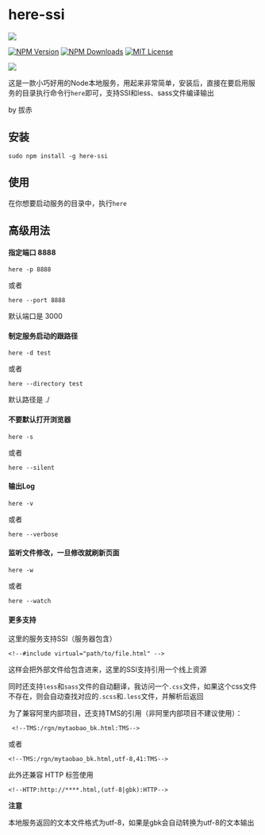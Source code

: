 # here-ssi

![](https://gw.alicdn.com/tps/TB1ffYbJXXXXXbNXFXXXXXXXXXX-1044-292.png_400x400.jpg)

[![NPM Version][npm-version-image]][npm-url]
[![NPM Downloads][npm-downloads-image]][npm-url]
[![MIT License][license-image]][license-url]

[![](https://nodei.co/npm/here-ssi.png)](https://npmjs.org/package/here-ssi)

这是一款小巧好用的Node本地服务，用起来非常简单，安装后，直接在要启用服务的目录执行命令行`here`即可，支持SSI和less、sass文件编译输出

by 拔赤

## 安装 

	sudo npm install -g here-ssi

## 使用

在你想要启动服务的目录中，执行`here`

## 高级用法

#### 指定端口 8888

	here -p 8888

或者

	here --port 8888

默认端口是 3000

#### 制定服务启动的跟路径

	here -d test

或者

	here --directory test

默认路径是 ./

#### 不要默认打开浏览器

	here -s

或者

	here --silent

#### 输出Log

	here -v

或者

	here --verbose


#### 监听文件修改，一旦修改就刷新页面

	here -w

或者

	here --watch

#### 更多支持

这里的服务支持SSI（服务器包含）

	<!--#include virtual="path/to/file.html" -->

这样会把外部文件给包含进来，这里的SSI支持引用一个线上资源

同时还支持`less`和`sass`文件的自动翻译，我访问一个`.css`文件，如果这个css文件不存在，则会自动查找对应的`.scss`和`.less`文件，并解析后返回

为了兼容阿里内部项目，还支持TMS的引用（非阿里内部项目不建议使用）：

	 <!--TMS:/rgn/mytaobao_bk.html:TMS-->  
	
或者

	<!--TMS:/rgn/mytaobao_bk.html,utf-8,41:TMS-->

此外还兼容 HTTP 标签使用

	<!--HTTP:http://****.html,(utf-8|gbk):HTTP-->

**注意**

本地服务返回的文本文件格式为utf-8，如果是gbk会自动转换为utf-8的文本输出

[npm-version-image]: http://img.shields.io/npm/v/here-ssi.svg?style=flat
[npm-url]: https://www.npmjs.com/package/here-ssi
[npm-downloads-image]: http://img.shields.io/npm/dm/here-ssi.svg?style=flat
[license-image]: http://img.shields.io/badge/license-MIT-blue.svg?style=flat
[license-url]: LICENSE
